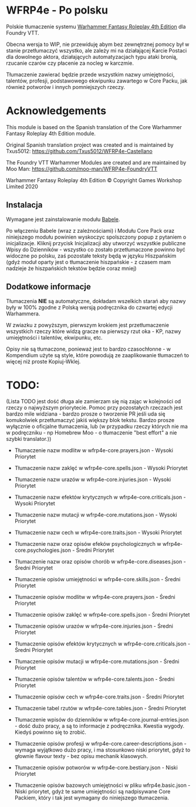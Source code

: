 # WFRP4e - Po polsku

Polskie tłumaczenie systemu [Warhammer Fantasy Roleplay 4th Edition](https://foundryvtt.com/packages/wfrp4e) dla Foundry VTT.

Obecna wersja to WIP, nie przewiduję abym bez zewnętrznej pomocy był w stanie przetłumaczyć wszystko, ale zależy mi na działającej Karcie Postaci dla dowolnego aktora, działających automatyzacjach typu ataki bronią, rzucanie czarów czy płacenie za nocleg w karczmie.

Tłumaczenie zawierać będzie przede wszystkim nazwy umiejętności, talentów, profesji, podstawowego ekwipunku zawartego w Core Packu, jak również potworów i innych pomniejszych rzeczy.

# Acknowledgements

This module is based on the Spanish translation of the Core Warhammer Fantasy Roleplay 4th Edition module.

Original Spanish translation project was created and is maintained by Txus5012: https://github.com/Txus5012/WFRP4e-Castellano

The Foundry VTT Warhammer Modules are created and are maintained by Moo Man: https://github.com/moo-man/WFRP4e-FoundryVTT

Warhammer Fantasy Roleplay 4th Edition © Copyright Games Workshop Limited 2020

## Instalacja

Wymagane jest zainstalowanie modułu [Babele](https://gitlab.com/riccisi/foundryvtt-babele).

Po włączeniu Babele (wraz z zależnościami) i Modułu Core Pack oraz niniejszego modułu powinien wyskoczyc spolszczony popup z pytaniem o inicjalizacje. Kliknij przycisk Inicjalizacji aby utworzyć wszystkie publiczne Wpisy do Dzienników - wszystko co zostało przetłumaczone powinno być widoczne po polsku, zaś pozostałe teksty będą w języku Hiszpańskim (gdyż moduł oparty jest o tłumaczenie hiszpańskie - z czasem mam nadzieje że hiszpańskich tekstów będzie coraz mniej)

## Dodatkowe informacje

Tłumaczenia **NIE** są automatyczne, dokładam wszelkich starań aby nazwy były w 100% zgodne z Polską wersją podręcznika do czwartej edycji Warhammera.

W zwiazku z powyższym, pierwszym krokiem jest przetłumaczenie wszystkich rzeczy które widzą gracze na pierwszy rzut oka - KP, nazwy umiejętności i talentów, ekwipunku, etc.

Opisy nie są tłumaczone, ponieważ jest to bardzo czasochłonne - w Kompendium użyte są style, które powodują ze zaaplikowanie tłumaczeń to więcej niż proste Kopiuj-Wklej.

# TODO:
(Lista TODO jest dość długa ale zamierzam się nią zając w kolejności od rzeczy o najwyższym priorytecie. Pomoc przy pozostałych rzeczach jest bardzo mile widziana - bardzo prosze o tworzenie PR jeśli uda się komukolwiek przetłumaczyć jakiś większy blok tekstu. Bardzo prosze wyłącznie o oficjalne tłumaczenia, lub (w przypadku rzeczy których nie ma w podręczniku - np Homebrew Moo - o tłumaczenie "best effort" a nie szybki translator.))
- Tłumaczenie nazw modlitw w wfrp4e-core.prayers.json - Wysoki Priorytet
- Tłumaczenie nazw zaklęć w wfrp4e-core.spells.json - Wysoki Priorytet
- Tłumaczenie nazw urazów w wfrp4e-core.injuries.json - Wysoki Priorytet
- Tłumaczenie nazw efektów krytycznych w wfrp4e-core.criticals.json - Wysoki Priorytet
- Tłumaczenie nazw mutacji w wfrp4e-core.mutations.json - Wysoki Priorytet
- Tłumaczenie nazw cech w wfrp4e-core.traits.json - Wysoki Priorytet

- Tłumaczenie nazw oraz opisów efeków psychologicznych w wfrp4e-core.psychologies.json - Średni Priorytet
- Tłumaczenie nazw oraz opisów chorób w wfrp4e-core.diseases.json - Średni Priorytet

- Tłumaczenie opisów umiejętności w wfrp4e-core.skills.json - Średni Priorytet
- Tłumaczenie opisów modlitw w wfrp4e-core.prayers.json - Średni Priorytet
- Tłumaczenie opisów zaklęć w wfrp4e-core.spells.json - Średni Priorytet
- Tłumaczenie opisów urazów w wfrp4e-core.injuries.json - Średni Priorytet
- Tłumaczenie opisów efektów krytycznych w wfrp4e-core.criticals.json - Średni Priorytet
- Tłumaczenie opisów mutacji w wfrp4e-core.mutations.json - Średni Priorytet
- Tłumaczenie opisów talentów w wfrp4e-core.talents.json - Średni Priorytet
- Tłumaczenie opisów cech w wfrp4e-core.traits.json - Średni Priorytet

- Tłumaczenie tabel rzutów w wfrp4e-core.tables.json - Średni Priorytet

- Tłumaczenie wpisów do dzienników w wfrp4e-core.journal-entries.json - dość dużo pracy, a są to informacje z podręcznika. Kwestia wygody. Kiedyś powinno się to zrobić.
- Tłumaczenie opisów profesji w wfrp4e-core.career-descriptions.json - wymaga wyjątkowo dużo pracy, i ma stosunkowo niski priorytet, gdyż to głownie flavour texty - bez opisu mechanik klasowych.
- Tłumaczenie opisów potworów w wfrp4e-core.bestiary.json - Niski Priorytet
- Tłumaczenie opisów bazowych umiejętności w pliku wfrp4e.basic.json - Niski priorytet, gdyż te same umiejętności są nadpisywane Core Packiem, który i tak jest wymagany do niniejszego tłumaczenia.
